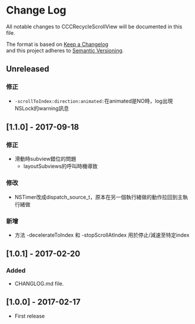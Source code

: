 # Change Log
All notable changes to CCCRecycleScrollView will be documented in this file.

The format is based on [Keep a Changelog](http://keepachangelog.com/) <br>
and this project adheres to [Semantic Versioning](http://semver.org/).

## Unreleased
### 修正
- `-scrollToIndex:direction:animated:`在animated是NO時，log出現NSLock的warning訊息

## [1.1.0] - 2017-09-18
### 修正
- 滑動時subview錯位的問題
    - layoutSubviews的呼叫時機導致

### 修改
- NSTimer改成dispatch_source_t，原本在另一個執行緒做的動作拉回到主執行緒做

### 新增
- 方法 -decelerateToIndex 和 -stopScrollAtIndex 用於停止/減速至特定index

## [1.0.1] - 2017-02-20
### Added
- CHANGLOG.md file.

## [1.0.0] - 2017-02-17
- First release

